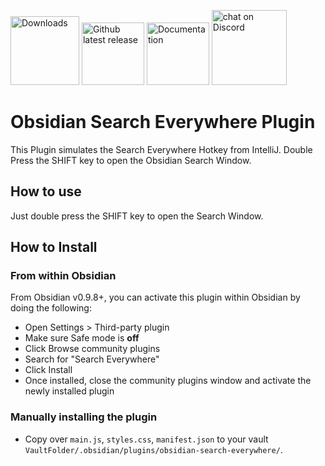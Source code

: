 
<p align="left">
    <a href="https://github.com/HEmile/obsidian-search-on-internet/releases">
        <img src="https://img.shields.io/github/downloads/HEmile/obsidian-search-on-internet/total.svg"
            alt="Downloads" width="110"></a> 
    <a href="https://github.com/HEmile/obsidian-search-on-internet/releases">
        <img src="https://img.shields.io/github/v/release/HEmile/obsidian-search-on-internet"
            alt="Github latest release" width="100"></a>
   <a href="https://publish.obsidian.md/semantic-obsidian/Search+on+Internet+Plugin">
        <img src="https://img.shields.io/badge/docs-Obsidian-blue"
            alt="Documentation" width="100"></a>
    <a href="https://discord.gg/sAmSGpaPgM">
        <img src="https://img.shields.io/discord/794500624163143720?logo=discord"
            alt="chat on Discord" width="120"></a>
</p>

# Obsidian Search Everywhere Plugin

This Plugin simulates the Search Everywhere Hotkey from IntelliJ.
Double Press the SHIFT key to open the Obsidian Search Window. 

## How to use

Just double press the SHIFT key to open the Search Window.

## How to Install

### From within Obsidian

From Obsidian v0.9.8+, you can activate this plugin within Obsidian by doing the following:

- Open Settings > Third-party plugin
- Make sure Safe mode is **off**
- Click Browse community plugins
- Search for "Search Everywhere"
- Click Install
- Once installed, close the community plugins window and activate the newly installed plugin

### Manually installing the plugin

- Copy over `main.js`, `styles.css`, `manifest.json` to your vault `VaultFolder/.obsidian/plugins/obsidian-search-everywhere/`.
